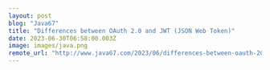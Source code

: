 ```yaml
---
layout: post
blog: "Java67"
title: "Differences between OAuth 2.0 and JWT (JSON Web Token)"
date: 2023-06-30T06:58:00.003Z
image: images/java.png
remote_url: "http://www.java67.com/2023/06/differences-between-oauth-20-and-jwt.html"
---
```

